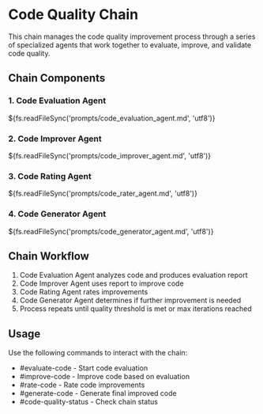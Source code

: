 # Code Quality Chain

This chain manages the code quality improvement process through a series of specialized agents that work together to evaluate, improve, and validate code quality.

## Chain Components

### 1. Code Evaluation Agent
${fs.readFileSync('prompts/code_evaluation_agent.md', 'utf8')}

### 2. Code Improver Agent
${fs.readFileSync('prompts/code_improver_agent.md', 'utf8')}

### 3. Code Rating Agent
${fs.readFileSync('prompts/code_rater_agent.md', 'utf8')}

### 4. Code Generator Agent
${fs.readFileSync('prompts/code_generator_agent.md', 'utf8')}

## Chain Workflow

1. Code Evaluation Agent analyzes code and produces evaluation report
2. Code Improver Agent uses report to improve code
3. Code Rating Agent rates improvements
4. Code Generator Agent determines if further improvement is needed
5. Process repeats until quality threshold is met or max iterations reached

## Usage

Use the following commands to interact with the chain:
- #evaluate-code - Start code evaluation
- #improve-code - Improve code based on evaluation
- #rate-code - Rate code improvements
- #generate-code - Generate final improved code
- #code-quality-status - Check chain status
